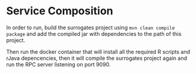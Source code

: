 # Service Composition

In order to run, build the surrogates project using `mvn clean compile package` and add the compiled
jar with dependencies to the path of this project.

Then run the docker container that will install all the required R scripts and rJava depencencies, then
it will compile the surrogates project again and run the RPC server listening on port 9090.
